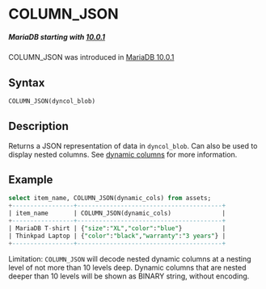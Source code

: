 # COLUMN_JSON

##### MariaDB starting with [10.0.1](/kb/en/mariadb-1001-release-notes/)

COLUMN_JSON was introduced in [MariaDB 10.0.1](/kb/en/mariadb-1001-release-notes/)

## Syntax

```sql
COLUMN_JSON(dyncol_blob)
```

## Description

Returns a JSON representation of data in `dyncol_blob`. Can also be used to display nested columns. See [dynamic columns](/sql-statements-structure/nosql/dynamic-columns) for more information.

## Example

```sql
select item_name, COLUMN_JSON(dynamic_cols) from assets;
+-----------------+----------------------------------------+
| item_name       | COLUMN_JSON(dynamic_cols)              |
+-----------------+----------------------------------------+
| MariaDB T-shirt | {"size":"XL","color":"blue"}           |
| Thinkpad Laptop | {"color":"black","warranty":"3 years"} |
+-----------------+----------------------------------------+
```

Limitation: `COLUMN_JSON` will decode nested dynamic columns at a nesting level of not more than 10 levels deep. Dynamic columns that are nested deeper than 10 levels will be shown as BINARY string, without encoding.